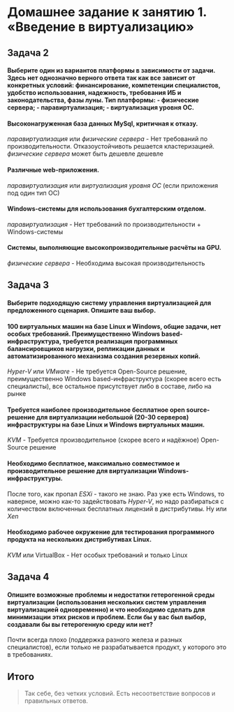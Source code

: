 # Домашнее задание к занятию 1.  «Введение в виртуализацию»
## Задача 2
#### Выберите один из вариантов платформы в зависимости от задачи. Здесь нет однозначно верного ответа так как все зависит от конкретных условий: финансирование, компетенции специалистов, удобство использования, надежность, требования ИБ и законодательства, фазы луны. Тип платформы: - физические сервера; - паравиртуализация; - виртуализация уровня ОС.
#### Высоконагруженная база данных MySql, критичная к отказу.
_паравиртуализация_ или _физические сервера_ - Нет требований по производительности. Отказоустойчивоть решается кластеризацией. _физические сервера_ может быть дешевле дешевле
#### Различные web-приложения.
_паравиртуализация_ или _виртуализация уровня ОС_ (если приложения под один тип ОС)
#### Windows-системы для использования бухгалтерским отделом.
_паравиртуализация_ - Нет требований по производительности + Windows-системы
#### Системы, выполняющие высокопроизводительные расчёты на GPU.
_физические сервера_ - Необходима высокая производительность
## Задача 3
#### Выберите подходящую систему управления виртуализацией для предложенного сценария. Опишите ваш выбор.
####  100 виртуальных машин на базе Linux и Windows, общие задачи, нет особых требований. Преимущественно Windows based-инфраструктура, требуется реализация программных балансировщиков нагрузки, репликации данных и автоматизированного механизма создания резервных копий.
_Hyper-V_ или _VMware_ - Не требуется Open-Source решение, преимущественно Windows based-инфраструктура (скорее всего есть специалисты), все остальное присутствует либо в составе, либо на рынке
#### Требуется наиболее производительное бесплатное open source-решение для виртуализации небольшой (20-30 серверов) инфраструктуры на базе Linux и Windows виртуальных машин.
_KVM_ - Требуется производительное (скорее всего и надёжное) Open-Source решение 
#### Необходимо бесплатное, максимально совместимое и производительное решение для виртуализации Windows-инфраструктуры.
После того, как пропал _ESXi_ - такого не знаю. Раз уже есть Windows, то наверное, можно как-то задействовать _Hyper-V_, но надо разбираться с количеством включенных бесплатных лицензий в дистрибутивы. Ну или _Xen_
#### Необходимо рабочее окружение для тестирования программного продукта на нескольких дистрибутивах Linux.
_KVM_ или VirtualBox - Нет особых требований и только Linux
## Задача 4
#### Опишите возможные проблемы и недостатки гетерогенной среды виртуализации (использования нескольких систем управления виртуализацией одновременно) и что необходимо сделать для минимизации этих рисков и проблем. Если бы у вас был выбор, создавали бы вы гетерогенную среду или нет?
Почти всегда плохо (поддержка разного железа и разных специалистов), если только не разрабатывается продукт, у которого это в требованиях.
## Итого
> Так себе, без четких условий. Есть несоответствие вопросов и правильных ответов.
